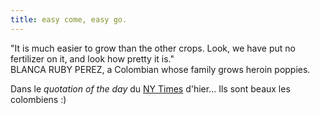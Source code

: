```yaml
---
title: easy come, easy go.
---
```


"It is much easier to grow than the other crops. Look, we have put no
fertilizer on it, and look how pretty it is."  
BLANCA RUBY PEREZ, a Colombian whose family grows heroin poppies.

Dans le _quotation of the day_ du [NY Times](http://www.nytimes.com) d'hier...
Ils sont beaux les colombiens :)

